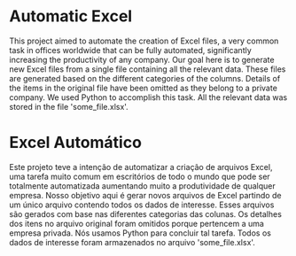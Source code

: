# Automatic Excel

This project aimed to automate the creation of Excel files, a very common task in offices worldwide that can be fully automated, significantly increasing the productivity of any company. Our goal here is to generate new Excel files from a single file containing all the relevant data. These files are generated based on the different categories of the columns. Details of the items in the original file have been omitted as they belong to a private company. We used Python to accomplish this task. All the relevant data was stored in the file 'some_file.xlsx'.


# Excel Automático

Este projeto teve a intenção de automatizar a criação de arquivos Excel, uma tarefa muito comum em escritórios de todo o mundo que pode ser totalmente automatizada aumentando muito a produtividade de qualquer empresa. Nosso objetivo aqui é gerar novos arquivos de Excel partindo de um único arquivo contendo todos os dados de interesse. Esses arquivos são gerados com base nas diferentes categorias das colunas. Os detalhes dos itens no arquivo original foram omitidos porque pertencem a uma empresa privada. Nós usamos Python para concluir tal tarefa. Todos os dados de interesse foram armazenados no arquivo 'some_file.xlsx'.

